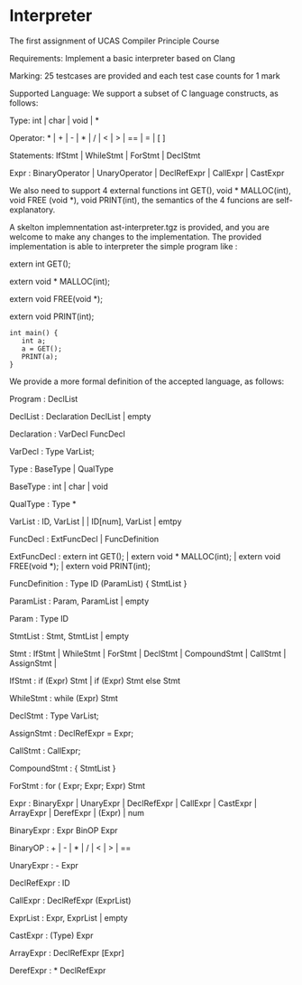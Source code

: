 # Interpreter
The first assignment of UCAS Compiler Principle Course

Requirements: Implement a basic interpreter based on Clang

Marking: 25 testcases are provided and each test case counts for 1 mark

Supported Language: We support a subset of C language constructs, as follows: 

Type: int | char | void | *

Operator: * | + | - | * | / | < | > | == | = | [ ]
 
Statements: IfStmt | WhileStmt | ForStmt | DeclStmt 

Expr : BinaryOperator | UnaryOperator | DeclRefExpr | CallExpr | CastExpr 

We also need to support 4 external functions int GET(), void * MALLOC(int), void FREE (void *), void PRINT(int), the semantics of the 4 funcions are self-explanatory. 

A skelton implemnentation ast-interpreter.tgz is provided, and you are welcome to make any changes to the implementation. The provided implementation is able to interpreter the simple program like : 

extern int GET();

extern void * MALLOC(int);

extern void FREE(void *);

extern void PRINT(int);

```
int main() {
   int a;
   a = GET();
   PRINT(a);
}
```
We provide a more formal definition of the accepted language, as follows: 

Program : DeclList

DeclList : Declaration DeclList | empty

Declaration : VarDecl FuncDecl

VarDecl : Type VarList;

Type : BaseType | QualType

BaseType : int | char | void

QualType : Type * 

VarList : ID, VarList |  | ID[num], VarList | emtpy

FuncDecl : ExtFuncDecl | FuncDefinition

ExtFuncDecl : extern int GET(); | extern void * MALLOC(int); | extern void FREE(void *); | extern void PRINT(int);

FuncDefinition : Type ID (ParamList) { StmtList }

ParamList : Param, ParamList | empty

Param : Type ID

StmtList : Stmt, StmtList | empty

Stmt : IfStmt | WhileStmt | ForStmt | DeclStmt | CompoundStmt | CallStmt | AssignStmt | 

IfStmt : if (Expr) Stmt | if (Expr) Stmt else Stmt

WhileStmt : while (Expr) Stmt

DeclStmt : Type VarList;

AssignStmt : DeclRefExpr = Expr;

CallStmt : CallExpr;

CompoundStmt : { StmtList }

ForStmt : for ( Expr; Expr; Expr) Stmt

Expr : BinaryExpr | UnaryExpr | DeclRefExpr | CallExpr | CastExpr | ArrayExpr | DerefExpr | (Expr) | num

BinaryExpr : Expr BinOP Expr

BinaryOP : + | - | * | / | < | > | ==

UnaryExpr : - Expr

DeclRefExpr : ID

CallExpr : DeclRefExpr (ExprList)

ExprList : Expr, ExprList | empty

CastExpr : (Type) Expr

ArrayExpr : DeclRefExpr [Expr]

DerefExpr : * DeclRefExpr
